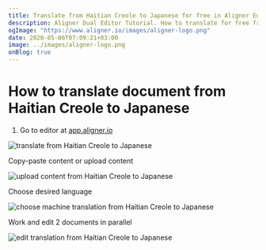 ```yaml
---
title: Translate from Haitian Creole to Japanese for free in Aligner Editor
description: Aligner Dual Editor Tutorial. How to translate for free from Haitian Creole to Japanese. Aligner is multilingual document management platform. 
ogImage: "https://www.aligner.io/images/aligner-logo.png"
date: 2020-05-06T07:09:21+03:00
image: ../images/aligner-logo.png
onBlog: true
---
```


# How to translate document from Haitian Creole to Japanese

1. Go to editor at [app.aligner.io](https://app.aligner.io "Aligner App web page")

![translate from Haitian Creole to Japanese](../aligner-blank-editor.png "translate from Haitian Creole to Japanese")

Copy-paste content or upload content

![upload content from Haitian Creole to Japanese](../aligner-uploaded-document.png "upload content from Haitian Creole to Japanese")

Choose desired language

![choose machine translation from Haitian Creole to Japanese](../aligner-language-dropdown.png "choose machine translation from Haitian Creole to Japanese")

Work and edit 2 documents in parallel

![edit translation from Haitian Creole to Japanese](../aligner-double-sitded-editor.png "edit translation from Haitian Creole to Japanese")

